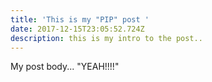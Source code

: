 ```yaml
---
title: 'This is my "PIP" post '
date: 2017-12-15T23:05:52.724Z
description: this is my intro to the post..
---
```

My post body... "YEAH!!!!"
